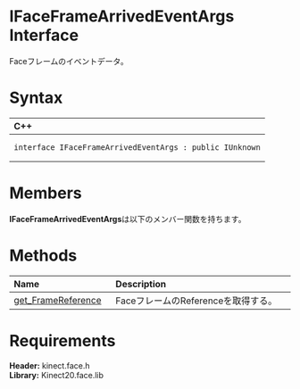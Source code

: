 IFaceFrameArrivedEventArgs Interface  
====================================  

Faceフレームのイベントデータ。 <span id="syntaxSection"></span>

Syntax  
======  

<table>
<colgroup>
<col width="100%" />
</colgroup>
<thead>
<tr class="header">
<th align="left">C++</th>
</tr>
</thead>
<tbody>
<tr class="odd">
<td align="left"><pre><code>interface IFaceFrameArrivedEventArgs : public IUnknown</code></pre></td>
</tr>
</tbody>
</table>

<span id="classMembersSection"></span>

Members  
=======  

**IFaceFrameArrivedEventArgs**は以下のメンバー関数を持ちます。  

<span id="publicmethodsSection"></span>

Methods  
=======  

<table>
<colgroup>
<col width="30%" />
<col width="60%" />
</colgroup>
<thead>
<tr class="header">
<th align="left">Name</th>
<th align="left">Description</th>
</tr>
</thead>
<tbody>
<tr class="odd">
<td align="left"><a href="IFaceFrameArrivedEventArgs/Methods/get_FrameReference_Method.md">get_FrameReference</a></td>
<td align="left">FaceフレームのReferenceを取得する。</td>
</tr>
</tbody>
</table>

<span id="requirements"></span>

Requirements  
============  

**Header:** kinect.face.h  
**Library:** Kinect20.face.lib  



<!--Please do not edit the data in the comment block below.-->
<!--
TOCTitle : IFaceFrameArrivedEventArgs Interface
RLTitle : IFaceFrameArrivedEventArgs Interface
KeywordK : IFaceFrameArrivedEventArgs interface, about
HelpPriority : 2
TopicType : apiref
KeywordF : IFaceFrameArrivedEventArgs
KeywordF : Microsoft.Kinect.face.IFaceFrameArrivedEventArgs
KeywordA : T:Microsoft.Kinect.face.IFaceFrameArrivedEventArgs
AssetID : T:Microsoft.Kinect.face.IFaceFrameArrivedEventArgs
Locale : en-us
CommunityContent : 1
APIType : Managed
APILocation : 
APIName : Microsoft.Kinect.face.IFaceFrameArrivedEventArgs
TargetOS : Windows
TopicType : kbSyntax
DevLang : C++
DocSet : K4Wv2
ProjType : K4Wv2Proj
Technology : Kinect for Windows
Product : Kinect for Windows SDK v2
productversion : 20
-->
